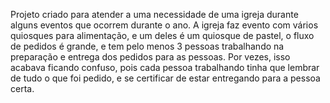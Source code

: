 Projeto criado para atender a uma necessidade de uma igreja durante alguns eventos que ocorrem durante o ano. 
A igreja faz evento com vários quiosques para alimentação, e um deles é um quiosque de pastel, o fluxo de pedidos é grande, e tem pelo menos 3 pessoas trabalhando na preparação e entrega dos pedidos para as pessoas. Por vezes, isso acabava ficando confuso, pois cada pessoa trabalhando tinha que lembrar de tudo o que foi pedido, e se certificar de estar entregando para a pessoa certa.
